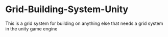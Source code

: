 # Grid-Building-System-Unity
This is a grid system for building on anything else that needs a grid system in the unity game engine
